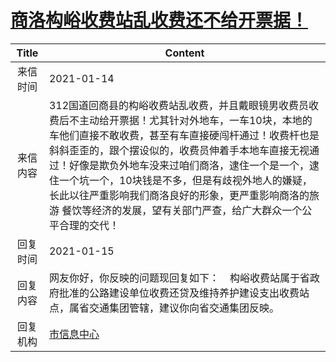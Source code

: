 # <a href="http://www.shangluo.gov.cn/zmhd/ldxxxx.jsp?urltype=leadermail.LeaderMailContentUrl&wbtreeid=1112&leadermailid=6816">商洛构峪收费站乱收费还不给开票据！</a>
| Title |                                                                                                             Content                                                                                                              |
|:-----:|----------------------------------------------------------------------------------------------------------------------------------------------------------------------------------------------------------------------------------|
| 来信时间  | 2021-01-14                                                                                                                                                                                                                       |
| 来信内容  | 312国道回商县的构峪收费站乱收费，并且戴眼镜男收费员收费后不主动给开票据！尤其针对外地车，一车10块，本地的车他们直接不敢收费，甚至有车直接硬闯杆通过！收费杆也是斜斜歪歪的，跟个摆设似的，收费员伸着手本地车直接无视通过！好像是欺负外地车没来过咱们商洛，逮住一个是一个，逮住一个坑一个，10块钱是不多，但是有歧视外地人的嫌疑，长此以往严重影响我们商洛良好的形象，更严重影响商洛的旅游 餐饮等经济的发展，望有关部门严查，给广大群众一个公平合理的交代！ |
| 回复时间  | 2021-01-15                                                                                                                                                                                                                       |
| 回复内容  | 网友你好，你反映的问题现回复如下：    构峪收费站属于省政府批准的公路建设单位收费还贷及维持养护建设支出收费站点，属省交通集团管辖，建议你向省交通集团反映。                                                                                                                                                  |
| 回复机构  | <a href="../../categories/agencies/市信息中心.md">市信息中心</a>                                                                                                                                                                             |